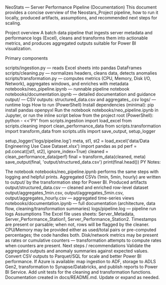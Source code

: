 NeoStats — Server Performance Pipeline (Documentation)
This document provides a concise overview of the Neostars_Project pipeline, how to run it locally, produced artifacts, assumptions, and recommended next steps for scaling.

Project overview
A batch data pipeline that ingests server metadata and performance logs (Excel), cleans and transforms them into actionable metrics, and produces aggregated outputs suitable for Power BI visualization.

Primary components

scripts/ingestion.py — reads Excel sheets into pandas DataFrames
scripts/cleaning.py — normalizes headers, cleans data, detects anomalies
scripts/transformation.py — computes metrics (CPU, Memory, Disk I/O, Network), aggregates windows, and enriches with metadata
notebooks/neo_pipeline.ipynb — runnable pipeline notebook
notebooks/documentation.ipynb — detailed documentation and guidance
output/ — CSV outputs: structured_data.csv and aggregates_<window>.csv
logs/ — runtime logs
How to run (PowerShell)
Install dependencies (minimal):
pip install pandas openpyxl
Run the notebook notebooks/neo_pipeline.ipynb in Jupyter, or run the inline script below from the project root (PowerShell):
python - <<'PY'
from scripts.ingestion import load_excel
from scripts.cleaning import clean_performance_data
from scripts.transformation import transform_data
from scripts.utils import save_output, setup_logger

setup_logger('logs/pipeline.log')
meta, st1, st2 = load_excel('data/Data Engineering Use Case Dataset.xlsx')
import pandas as pd
perf = pd.concat([st1, st2], ignore_index=True)
cleaned = clean_performance_data(perf)
final = transform_data(cleaned, meta)
save_output(final, 'output/structured_data.csv')
print(final.head())
PY
Notes:

The notebook notebooks/neo_pipeline.ipynb performs the same steps with logging and helpful prints.
Aggregated CSVs (1min, 5min, hourly) are written to output/ by the transformation step for Power BI.
Produced artifacts
output/structured_data.csv — cleaned and enriched row-level dataset
output/aggregates_1min.csv, output/aggregates_5min.csv, output/aggregates_hourly.csv — aggregated time-series views
notebooks/documentation.ipynb — full documentation (architecture, data flow, cleaning/transformation summaries)
logs/pipeline.log — pipeline run logs
Assumptions
The Excel file uses sheets: Server_Metadata, Server_Performance_Station1, Server_Performance_Station2.
Timestamps are present or parsable; when not, rows will be flagged by the cleaner.
CPU/Memory may be provided either as used/total pairs or pre-computed percentages; the code handles both.
Disk/network metrics may be present as rates or cumulative counters — transformation attempts to compute rates when counters are present.
Next steps / recommendations
Validate the aggregated outputs and anomaly summaries against expected values.
Convert CSV outputs to Parquet/SQL for scale and better Power BI performance.
If Azure is available: map ingestion to ADF, storage to ADLS Gen2, transformation to Synapse/Databricks, and publish reports to Power BI Service.
Add unit tests for the cleaning and transformation functions.
Documentation created in docs/README.md. Update or expand as needed.
